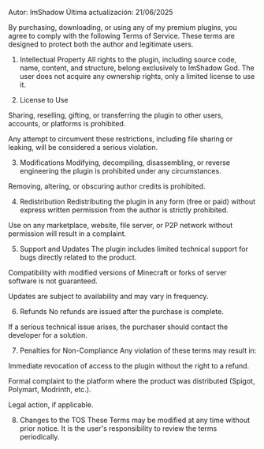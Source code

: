 Autor: ImShadow
Última actualización: 21/06/2025

By purchasing, downloading, or using any of my premium plugins, you agree to comply with the following Terms of Service. These terms are designed to protect both the author and legitimate users.

1. Intellectual Property
All rights to the plugin, including source code, name, content, and structure, belong exclusively to ImShadow God. The user does not acquire any ownership rights, only a limited license to use it.

2. License to Use

Sharing, reselling, gifting, or transferring the plugin to other users, accounts, or platforms is prohibited.

Any attempt to circumvent these restrictions, including file sharing or leaking, will be considered a serious violation.

3. Modifications
Modifying, decompiling, disassembling, or reverse engineering the plugin is prohibited under any circumstances.

Removing, altering, or obscuring author credits is prohibited.

4. Redistribution
Redistributing the plugin in any form (free or paid) without express written permission from the author is strictly prohibited.

Use on any marketplace, website, file server, or P2P network without permission will result in a complaint.

5. Support and Updates
The plugin includes limited technical support for bugs directly related to the product.

Compatibility with modified versions of Minecraft or forks of server software is not guaranteed.

Updates are subject to availability and may vary in frequency.

6. Refunds
No refunds are issued after the purchase is complete.

If a serious technical issue arises, the purchaser should contact the developer for a solution.

7. Penalties for Non-Compliance
Any violation of these terms may result in:

Immediate revocation of access to the plugin without the right to a refund.

Formal complaint to the platform where the product was distributed (Spigot, Polymart, Modrinth, etc.).

Legal action, if applicable.

8. Changes to the TOS
These Terms may be modified at any time without prior notice. It is the user's responsibility to review the terms periodically.
